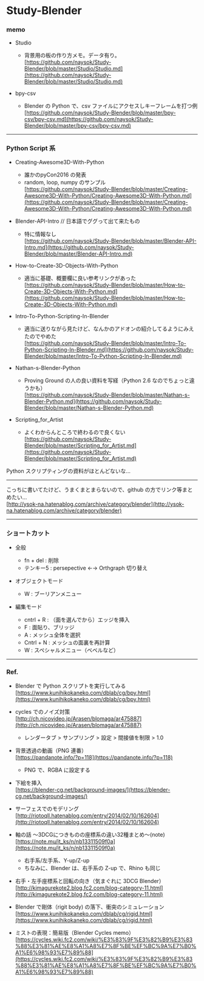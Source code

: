 # Study-Blender  



### memo  

- Studio
  - 背景用の板の作り方メモ。データ有り。  
  [https://github.com/naysok/Study-Blender/blob/master/Studio/Studio.md](https://github.com/naysok/Study-Blender/blob/master/Studio/Studio.md)  


- bpy-csv
  - Blender の Python で、csv ファイルにアクセスしキーフレームを打つ例      [https://github.com/naysok/Study-Blender/blob/master/bpy-csv/bpy-csv.md](https://github.com/naysok/Study-Blender/blob/master/bpy-csv/bpy-csv.md)  


---


### Python Script 系  

- Creating-Awesome3D-With-Python  
  - 誰かのpyCon2016 の発表  
  - random, loop, numpy のサンプル  
  [https://github.com/naysok/Study-Blender/blob/master/Creating-Awesome3D-With-Python/Creating-Awesome3D-With-Python.md](https://github.com/naysok/Study-Blender/blob/master/Creating-Awesome3D-With-Python/Creating-Awesome3D-With-Python.md)



- Blender-API-Intro // 日本語でググって出て来たもの  
  - 特に情報なし  
  [https://github.com/naysok/Study-Blender/blob/master/Blender-API-Intro.md](https://github.com/naysok/Study-Blender/blob/master/Blender-API-Intro.md)

- How-to-Create-3D-Objects-With-Python  
  - 適当に基礎、概要欄に良い参考リンクがあった  
  [https://github.com/naysok/Study-Blender/blob/master/How-to-Create-3D-Objects-With-Python.md](https://github.com/naysok/Study-Blender/blob/master/How-to-Create-3D-Objects-With-Python.md)


- Intro-To-Python-Scripting-In-Blender  
  - 適当に送りながら見たけど、なんかのアドオンの紹介してるようにみえたのでやめた  
  [https://github.com/naysok/Study-Blender/blob/master/Intro-To-Python-Scripting-In-Blender.md](https://github.com/naysok/Study-Blender/blob/master/Intro-To-Python-Scripting-In-Blender.md)

- Nathan-s-Blender-Python  
  - Proving Ground の人の良い資料を写経（Python 2.6 なのでちょっと違うかも）  
  [https://github.com/naysok/Study-Blender/blob/master/Nathan-s-Blender-Python.md](https://github.com/naysok/Study-Blender/blob/master/Nathan-s-Blender-Python.md)


- Scripting_for_Artist  
  - よくわからんところで終わるので良くない  
  [https://github.com/naysok/Study-Blender/blob/master/Scripting_for_Artist.md](https://github.com/naysok/Study-Blender/blob/master/Scripting_for_Artist.md)  


Python スクリプティングの資料がほとんどないな...


---  


こっちに書いてたけど、うまくまとまらないので、github の方でリンク等まとめたい...  
[http://ysok-na.hatenablog.com/archive/category/blender](http://ysok-na.hatenablog.com/archive/category/blender)  


---  

### ショートカット  

- 全般  
  - fn + del : 削除  
  - テンキー5 : persepective ←→ Orthgraph 切り替え

- オブジェクトモード  
  - W : ブーリアンメニュー  

- 編集モード
  - cntrl + R : （面を選んでから）エッジを挿入  
  - F : 面貼り、ブリッジ  
  - A : メッシュ全体を選択  
  - Cntrl + N : メッシュの面裏を再計算   
  - W : スペシャルメニュー（ベベルなど）  


---  


### Ref.  

- Blender で Python スクリプトを実行してみる  
[https://www.kunihikokaneko.com/dblab/cg/bpy.html](https://www.kunihikokaneko.com/dblab/cg/bpy.html)  


- cycles でのノイズ対策  
[http://ch.nicovideo.jp/Arasen/blomaga/ar475887](http://ch.nicovideo.jp/Arasen/blomaga/ar475887)  
  - レンダータブ > サンプリング > 設定 > 間接値を制限 > 1.0  

- 背景透過の動画（PNG 連番）  
[https://pandanote.info/?p=118](https://pandanote.info/?p=118)  
  - PNG で、RGBA に設定する  

- 下絵を挿入  
[https://blender-cg.net/background-images/](https://blender-cg.net/background-images/)  

- サーフェスでのモデリング  
[http://riotoqll.hatenablog.com/entry/2014/02/10/162604](http://riotoqll.hatenablog.com/entry/2014/02/10/162604)  

- 軸の話 〜3DCGにつきものの座標系の違い32種まとめ〜(note)  
[https://note.mu/it_ks/n/nb13311509f0a](https://note.mu/it_ks/n/nb13311509f0a)  
  - 右手系/左手系、Y-up/Z-up  
  - ちなみに、Blender は、右手系の Z-up で、Rhino も同じ  


- 右手・左手座標系と回転の向き（気まぐれに 3DCG Blender）  
[http://kimagurekote2.blog.fc2.com/blog-category-11.html](http://kimagurekote2.blog.fc2.com/blog-category-11.html)  


- Blender で剛体（rigit body) の落下、衝突のシミュレーション  
[https://www.kunihikokaneko.com/dblab/cg/rigid.html](https://www.kunihikokaneko.com/dblab/cg/rigid.html)


- ミストの表現：簡易版（Blender Cycles memo）  
[https://cycles.wiki.fc2.com/wiki/%E3%83%9F%E3%82%B9%E3%83%88%E3%81%AE%E8%A1%A8%E7%8F%BE%EF%BC%9A%E7%B0%A1%E6%98%93%E7%89%88](https://cycles.wiki.fc2.com/wiki/%E3%83%9F%E3%82%B9%E3%83%88%E3%81%AE%E8%A1%A8%E7%8F%BE%EF%BC%9A%E7%B0%A1%E6%98%93%E7%89%88)